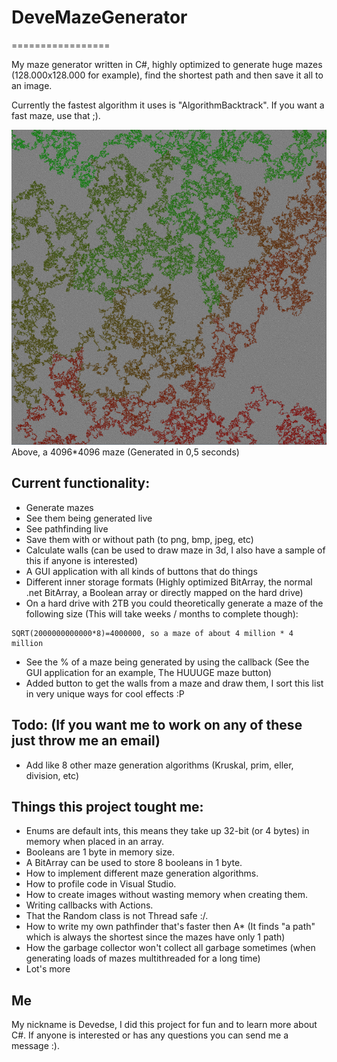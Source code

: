 # DeveMazeGenerator
=================

My maze generator written in C#, highly optimized to generate huge mazes (128.000x128.000 for example), find the shortest path and then save it all to an image.

Currently the fastest algorithm it uses is "AlgorithmBacktrack". If you want a fast maze, use that ;).

![Maze](maze.png)
Above, a 4096*4096 maze (Generated in 0,5 seconds)

## Current functionality:
* Generate mazes
* See them being generated live
* See pathfinding live
* Save them with or without path (to png, bmp, jpeg, etc)
* Calculate walls (can be used to draw maze in 3d, I also have a sample of this if anyone is interested)
* A GUI application with all kinds of buttons that do things
* Different inner storage formats (Highly optimized BitArray, the normal .net BitArray, a Boolean array or directly mapped on the hard drive)
* On a hard drive with 2TB you could theoretically generate a maze of the following size (This will take weeks / months to complete though):
```
SQRT(2000000000000*8)=4000000, so a maze of about 4 million * 4 million
```
* See the % of a maze being generated by using the callback (See the GUI application for an example, The HUUUGE maze button)
* Added button to get the walls from a maze and draw them, I sort this list in very unique ways for cool effects :P

## Todo: (If you want me to work on any of these just throw me an email)
* Add like 8 other maze generation algorithms (Kruskal, prim, eller, division, etc)

## Things this project tought me:
* Enums are default ints, this means they take up 32-bit (or 4 bytes) in memory when placed in an array.
* Booleans are 1 byte in memory size.
* A BitArray can be used to store 8 booleans in 1 byte.
* How to implement different maze generation algorithms.
* How to profile code in Visual Studio.
* How to create images without wasting memory when creating them.
* Writing callbacks with Actions.
* That the Random class is not Thread safe :/.
* How to write my own pathfinder that's faster then A* (It finds "a path" which is always the shortest since the mazes have only 1 path)
* How the garbage collector won't collect all garbage sometimes (when generating loads of mazes multithreaded for a long time)
* Lot's more

## Me
My nickname is Devedse, I did this project for fun and to learn more about C#. If anyone is interested or has any questions you can send me a message :).
